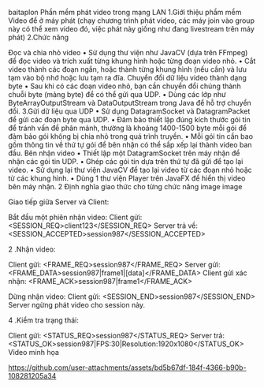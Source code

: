 baitaplon
Phần mềm phát video trong mạng LAN 1.Giới thiệu phầm mềm Video để ở máy phát (chạy chương trình phát video, các máy join vào group này có thể xem video đó, việc phát này giống như đang livestream trên máy phát) 2.Chức năng

Đọc và chia nhỏ video • Sử dụng thư viện như JavaCV (dựa trên FFmpeg) để đọc video và trích xuất từng khung hình hoặc từng đoạn video nhỏ. • Cắt video thành các đoạn ngắn, hoặc thành từng khung hình (nếu cần) và lưu tạm vào bộ nhớ hoặc lưu tạm ra đĩa.
Chuyển đổi dữ liệu video thành dạng byte • Sau khi có các đoạn video nhỏ, bạn cần chuyển đổi chúng thành chuỗi byte (mảng byte) để có thể gửi qua UDP. • Dùng các lớp như ByteArrayOutputStream và DataOutputStream trong Java để hỗ trợ chuyển đổi. 3.Gửi dữ liệu qua UDP • Sử dụng DatagramSocket và DatagramPacket để gửi các đoạn byte qua UDP. • Đảm bảo thiết lập đúng kích thước gói tin để tránh vấn đề phân mảnh, thường là khoảng 1400-1500 byte mỗi gói để đảm bảo gói không bị chia nhỏ trong quá trình truyền. • Mỗi gói tin cần bao gồm thông tin về thứ tự gói để bên nhận có thể sắp xếp lại thành video ban đầu.
Bên nhận video • Thiết lập một DatagramSocket trên máy nhận để nhận các gói tin UDP. • Ghép các gói tin dựa trên thứ tự đã gửi để tạo lại video. • Sử dụng lại thư viện JavaCV để tạo lại video từ các đoạn nhỏ hoặc từ các khung hình. • Dùng 1 thư viện Player trên JavaFX để hiển thị video bên máy nhận. 2 Định nghĩa giao thức cho từng chức năng image
image

Giao tiếp giữa Server và Client:

Bắt đầu một phiên nhận video:
Client gửi: <SESSION_REQ>client123</SESSION_REQ> Server trả về: <SESSION_ACCEPTED>session987</SESSION_ACCEPTED>

2 .Nhận video:

Client gửi: <FRAME_REQ>session987</FRAME_REQ> Server gửi: <FRAME_DATA>session987|frame1|[data]</FRAME_DATA> Client gửi xác nhận: <FRAME_ACK>session987|frame1</FRAME_ACK>

Dừng nhận video:
Client gửi: <SESSION_END>session987</SESSION_END> Server ngừng phát video cho session này.

4 .Kiểm tra trạng thái:

Client gửi: <STATUS_REQ>session987</STATUS_REQ> Server trả: <STATUS_OK>session987|FPS:30|Resolution:1920x1080</STATUS_OK> Video minh họa

https://github.com/user-attachments/assets/bd5b67df-184f-4366-b90b-108281205a34
